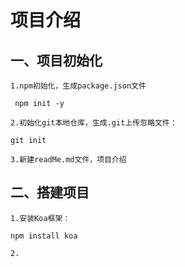 # 项目介绍
  ## 一、项目初始化
    1.npm初始化，生成package.json文件
``` npm init -y```

    2.初始化git本地仓库，生成.git上传忽略文件：
```git init```

    3.新建readMe.md文件，项目介绍

  ## 二、搭建项目
    1.安装Koa框架：
```
npm install koa
```
    2.
    